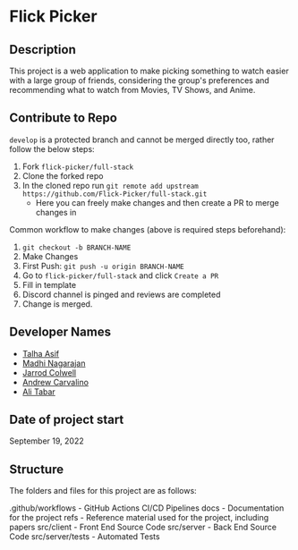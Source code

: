 # Flick Picker

## Description 
This project is a web application to make picking something to watch easier with a large group of friends, considering the group's preferences and recommending what to watch from Movies, TV Shows, and Anime.

## Contribute to Repo
`develop` is a protected branch and cannot be merged directly too, rather follow the below steps:
1. Fork `flick-picker/full-stack`
2. Clone the forked repo
3. In the cloned repo run `git remote add upstream https://github.com/Flick-Picker/full-stack.git`
   - Here you can freely make changes and then create a PR to merge changes in

Common workflow to make changes (above is required steps beforehand):
1. `git checkout -b BRANCH-NAME`
2. Make Changes
3. First Push: `git push -u origin BRANCH-NAME`
4. Go to `flick-picker/full-stack` and click `Create a PR`
5. Fill in template
6. Discord channel is pinged and reviews are completed
7. Change is merged.

## Developer Names
- [Talha Asif](https://github.com/TAsif)
- [Madhi Nagarajan](https://github.com/madhi-naga)
- [Jarrod Colwell](https://github.com/JarrodColwell)
- [Andrew Carvalino](https://github.com/acarvalino)
- [Ali Tabar](https://github.com/ali-tab)

## Date of project start
September 19, 2022

## Structure
The folders and files for this project are as follows:

.github/workflows - GitHub Actions CI/CD Pipelines
docs - Documentation for the project
refs - Reference material used for the project, including papers
src/client - Front End Source Code
src/server - Back End Source Code
src/server/tests - Automated Tests